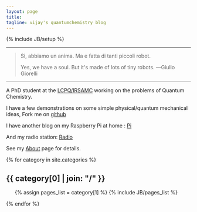 ```yaml
---
layout: page
title:
tagline: vijay's quantumchemistry blog
---
```

{% include JB/setup %}

--------------------------------------------------------------------------------
> Si, abbiamo un anima. Ma e fatta di tanti piccoli robot.
>
> Yes, we have a soul. But it's made of lots of tiny robots. —Giulio Giorelli
--------------------------------------------------------------------------------

A PhD student at the [LCPQ/IRSAMC](http://www.lcpq.ups-tlse.fr) working on
the problems of Quantum Chemistry.

I have a few demonstrations on some simple physical/quantum mechanical ideas,
Fork me on [github](http://github.com/vijaygopalchilkuri)

I have another blog on my Raspberry Pi at home :
[Pi](http://109.21.246.125)

And my radio station:
[Radio](http://109.21.246.125:8000)

See my [About](./About.html) page for details.

{% for category in site.categories %}
  <h2 id="{{ category[0] }}-ref">{{ category[0] | join: "/" }}</h2>
  <ul>
    {% assign pages_list = category[1] %}
    {% include JB/pages_list %}
  </ul>
{% endfor %}
